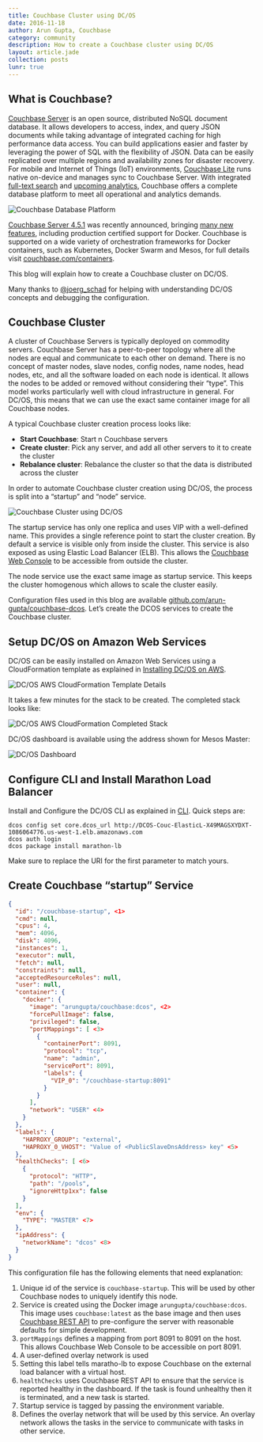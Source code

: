 ```yaml
---
title: Couchbase Cluster using DC/OS
date: 2016-11-18
author: Arun Gupta, Couchbase
category: community
description: How to create a Couchbase cluster using DC/OS
layout: article.jade
collection: posts
lunr: true
---
```


## What is Couchbase?

[Couchbase Server](http://www.couchbase.com/nosql-databases/couchbase-server) is an open source, distributed NoSQL document database. It allows developers to access, index, and query JSON documents while taking advantage of integrated caching for high performance data access. You can build applications easier and faster by leveraging the power of SQL with the flexibility of JSON. Data can be easily replicated over multiple regions and availability zones for disaster recovery. For mobile and Internet of Things (IoT) environments, [Couchbase Lite](http://developer.couchbase.com/mobile) runs native on-device and manages sync to Couchbase Server. With integrated [full-text search](http://developer.couchbase.com/documentation/server/current/fts/full-text-intro.html) and [upcoming analytics](http://blog.couchbase.com/2016/november/analytics-dp-1), Couchbase offers a complete database platform to meet all operational and analytics demands.

<img src="/assets/images/blog/2016-11-18-couchbase-platform.png" alt="Couchbase Database Platform" />

[Couchbase Server 4.5.1](http://blog.couchbase.com/2016/october/announcing-couchbase-server-4.5.1) was recently announced, bringing [many new features](http://developer.couchbase.com/documentation/server/4.5/introduction/whats-new.html), including production certified support for Docker. Couchbase is supported on a wide variety of orchestration frameworks for Docker containers, such as Kubernetes, Docker Swarm and Mesos, for full details visit [couchbase.com/containers](http://www.couchbase.com/containers).

This blog will explain how to create a Couchbase cluster on DC/OS.

Many thanks to [@joerg_schad](http://www.couchbase.com/containers) for helping with understanding DC/OS concepts and debugging the configuration.

## Couchbase Cluster

A cluster of Couchbase Servers is typically deployed on commodity servers. Couchbase Server has a peer-to-peer topology where all the nodes are equal and communicate to each other on demand. There is no concept of master nodes, slave nodes, config nodes, name nodes, head nodes, etc, and all the software loaded on each node is identical. It allows the nodes to be added or removed without considering their “type”. This model works particularly well with cloud infrastructure in general. For DC/OS, this means that we can use the exact same container image for all Couchbase nodes.

A typical Couchbase cluster creation process looks like:

* **Start Couchbase**: Start n Couchbase servers
* **Create cluster**: Pick any server, and add all other servers to it to create the cluster
* **Rebalance cluster**: Rebalance the cluster so that the data is distributed across the cluster

In order to automate Couchbase cluster creation using DC/OS, the process is split into a “startup” and “node” service. 

<img src="/assets/images/blog/2016-11-18-couchbase-cluster.png" alt="Couchbase Cluster using DC/OS" />

The startup service has only one replica and uses VIP with a well-defined name. This provides a single reference point to start the cluster creation. By default a service is visible only from inside the cluster. This service is also exposed as using Elastic Load Balancer (ELB). This allows the [Couchbase Web Console](http://developer.couchbase.com/documentation/server/current/admin/ui-intro.html) to be accessible from outside the cluster.

The node service use the exact same image as startup service. This keeps the cluster homogenous which allows to scale the cluster easily.

Configuration files used in this blog are available [github.com/arun-gupta/couchbase-dcos](https://github.com/arun-gupta/couchbase-dcos). Let’s create the DCOS services to create the Couchbase cluster.

## Setup DC/OS on Amazon Web Services

DC/OS can be easily installed on Amazon Web Services using a CloudFormation template as explained in [Installing DC/OS on AWS](https://mesosphere.com/amazon/).

<img src="/assets/images/blog/2016-11-18-couchbase-template-details.png" alt="DC/OS AWS CloudFormation Template Details" />

It takes a few minutes for the stack to be created. The completed stack looks like:

<img src="/assets/images/blog/2016-11-18-couchbase-completed-stack.png" alt="DC/OS AWS CloudFormation Completed Stack" />

DC/OS dashboard is available using the address shown for Mesos Master:

<img src="/assets/images/blog/2016-11-18-couchbase-dashboard.png" alt="DC/OS Dashboard" />

## Configure CLI and Install Marathon Load Balancer

Install and Configure the DC/OS CLI as explained in [CLI](https://docs.mesosphere.com/1.8/usage/cli/). Quick steps are:

```
dcos config set core.dcos_url http://DCOS-Couc-ElasticL-X49MAGSXYDXT-1086064776.us-west-1.elb.amazonaws.com
dcos auth login
dcos package install marathon-lb
```

Make sure to replace the URI for the first parameter to match yours.

## Create Couchbase “startup” Service

```json
{
  "id": "/couchbase-startup", <1>
  "cmd": null,
  "cpus": 4,
  "mem": 4096,
  "disk": 4096,
  "instances": 1,
  "executor": null,
  "fetch": null,
  "constraints": null,
  "acceptedResourceRoles": null,
  "user": null,
  "container": {
    "docker": {
      "image": "arungupta/couchbase:dcos", <2>
      "forcePullImage": false,
      "privileged": false,
      "portMappings": [ <3>
        {
          "containerPort": 8091,
          "protocol": "tcp",
          "name": "admin",
          "servicePort": 8091,
          "labels": {
            "VIP_0": "/couchbase-startup:8091"
          }
        }
      ],
      "network": "USER" <4>
    }
  },
  "labels": {
    "HAPROXY_GROUP": "external",
    "HAPROXY_0_VHOST": "Value of <PublicSlaveDnsAddress> key" <5>
  },
  "healthChecks": [ <6>
    {
      "protocol": "HTTP",
      "path": "/pools",
      "ignoreHttp1xx": false
    }
  ],
  "env": {
    "TYPE": "MASTER" <7>
  },
  "ipAddress": {
    "networkName": "dcos" <8>
  }
}
```

This configuration file has the following elements that need explanation:

1. Unique id of the service is `couchbase-startup`. This will be used by other Couchbase nodes to uniquely identify this node.
1. Service is created using the Docker image `arungupta/couchbase:dcos`. This image uses `couchbase:latest` as the base image and then uses [Couchbase REST API](http://developer.couchbase.com/documentation/server/current/rest-api/rest-endpoints-all.html) to pre-configure the server with reasonable defaults for simple development.
1. `portMappings` defines a mapping from port 8091 to 8091 on the host. This allows Couchbase Web Console to be accessible on port 8091.
1. A user-defined overlay network is used
1. Setting this label tells maratho-lb to expose Couchbase on the external load balancer with a virtual host.
1. `healthChecks` uses Couchbase REST API to ensure that the service is reported healthy in the dashboard. If the task is found unhealthy then it is terminated, and a new task is started.
1. Startup service is tagged by passing the environment variable.
1. Defines the overlay network that will be used by this service. An overlay network allows the tasks in the service to communicate with tasks in other service.




















